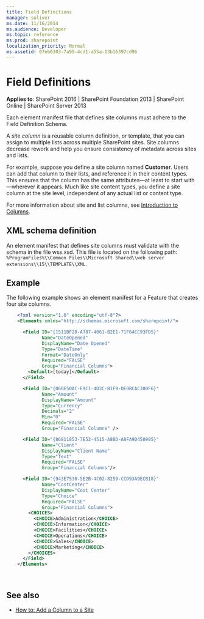 ```yaml
---
title: Field Definitions
manager: soliver
ms.date: 11/16/2014
ms.audience: Developer
ms.topic: reference
ms.prod: sharepoint
localization_priority: Normal
ms.assetid: 07eb0303-7a99-4cd1-a55a-13b16397cd96
---
```


# Field Definitions

**Applies to**: SharePoint 2016 | SharePoint Foundation 2013 | SharePoint Online | SharePoint Server 2013

Each element manifest file that defines site columns must adhere to the Field Definition Schema.

A *site column* is a reusable column definition, or template, that you can assign to multiple lists across multiple SharePoint sites. Site columns decrease rework and help you ensure consistency of metadata across sites and lists. 

For example, suppose you define a site column named **Customer**. Users can add that column to their lists, and reference it in their content types. This ensures that the column has the same attributes—at least to start with—wherever it appears. Much like site content types, you define a site column at the site level, independent of any actual list or content type.

For more information about site and list columns, see [Introduction to Columns](https://msdn.microsoft.com/library/ms450825(v=office.14).aspx).

## XML schema definition

An element manifest that defines site columns must validate with the schema in the file wss.xsd. This file is located on the following path: `%ProgramFiles%\\Common Files\\Microsoft Shared\\web server extensions\\15\\TEMPLATE\\XML`.

## Example

The following example shows an element manifest for a Feature that creates four site columns.

```XML 
    <?xml version="1.0" encoding="utf-8"?>
    <Elements xmlns="http://schemas.microsoft.com/sharepoint/">

      <Field ID="{1511BF28-A787-4061-B2E1-71F64CC93FD5}"
             Name="DateOpened"
             DisplayName="Date Opened"
             Type="DateTime"
             Format="DateOnly"
             Required="FALSE"
             Group="Financial Columns">
        <Default>[today]</Default>
      </Field>

      <Field ID="{060E50AC-E9C1-4D3C-B1F9-DE0BCAC300F6}"
             Name="Amount"
             DisplayName="Amount"
             Type="Currency"
             Decimals="2"
             Min="0"
             Required="FALSE"
             Group="Financial Columns" />

      <Field ID="{86811853-7E52-4515-A88D-A8FA9D450905}"
             Name="Client"
             DisplayName="Client Name"
             Type="Text"
             Required="FALSE"
             Group="Financial Columns"/>

      <Field ID="{943E7530-5E2B-4C02-8259-CCD93A9ECB18}"
             Name="CostCenter"
             DisplayName="Cost Center"
             Type="Choice"
             Required="FALSE"
             Group="Financial Columns">
        <CHOICES>
          <CHOICE>Administration</CHOICE>
          <CHOICE>Information</CHOICE>
          <CHOICE>Facilities</CHOICE>
          <CHOICE>Operations</CHOICE>
          <CHOICE>Sales</CHOICE>
          <CHOICE>Marketing</CHOICE>
        </CHOICES>
      </Field>
    </Elements>
```

<br/>

## See also

- [How to: Add a Column to a Site](https://msdn.microsoft.com/library/aa543203(v=office.14).aspx)








